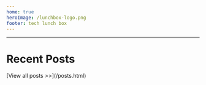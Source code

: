 ```yaml
---
home: true
heroImage: /lunchbox-logo.png
footer: tech lunch box
---
```


---

# Recent Posts

<Articles :count="4" />
[View all posts >>](/posts.html)